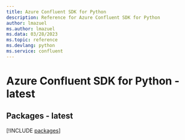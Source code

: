 ```yaml
---
title: Azure Confluent SDK for Python
description: Reference for Azure Confluent SDK for Python
author: lmazuel
ms.author: lmazuel
ms.data: 03/28/2023
ms.topic: reference
ms.devlang: python
ms.service: confluent
---
```

# Azure Confluent SDK for Python - latest
## Packages - latest
[!INCLUDE [packages](confluent-index.md)]